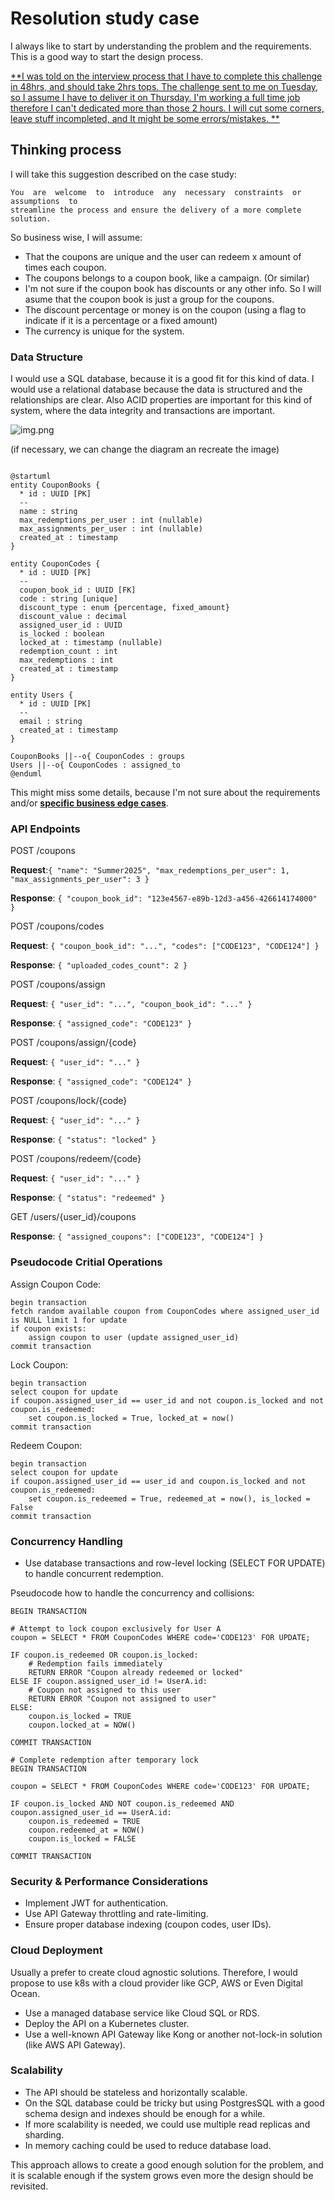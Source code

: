 # Resolution study case

I always like to start by understanding the problem and the requirements. This is a good way to start the design process.

<u>**I was told on the interview process that I have to complete this challenge in 48hrs, and should take 2hrs tops. The challenge
sent to me on Tuesday, so I assume I have to deliver it on Thursday. I'm working a full time job therefore I can't dedicated more than those 2 hours. 
I will cut some corners, leave stuff incompleted, and It might be some errors/mistakes. **</u>

## Thinking process

I will take this suggestion described on the case study:

```
You  are  welcome  to  introduce  any  necessary  constraints  or  assumptions  to
streamline the process and ensure the delivery of a more complete solution.
```

So business wise, I will assume: 

- That the coupons are unique and the user can redeem x amount of times each coupon.
- The coupons belongs to a coupon book, like a campaign. (Or similar)
- I'm not sure if the coupon book has discounts or any other info. So I will asume that the coupon book is just a group for the coupons.
- The discount percentage or money is on the coupon (using a flag to indicate if it is a percentage or a fixed amount)
- The currency is unique for the system.

### Data Structure

I would use a SQL database, because it is a good fit for this kind of data. I would use a relational database because the data is structured and the relationships are clear.
Also ACID properties are important for this kind of system, where the data integrity and transactions are important.

![img.png](img.png)

(if necessary, we can change the diagram an recreate the image)
```plantuml

@startuml
entity CouponBooks {
  * id : UUID [PK]
  --
  name : string
  max_redemptions_per_user : int (nullable)
  max_assignments_per_user : int (nullable)
  created_at : timestamp
}

entity CouponCodes {
  * id : UUID [PK]
  --
  coupon_book_id : UUID [FK]
  code : string [unique]
  discount_type : enum {percentage, fixed_amount}
  discount_value : decimal
  assigned_user_id : UUID
  is_locked : boolean
  locked_at : timestamp (nullable)
  redemption_count : int
  max_redemptions : int
  created_at : timestamp
}

entity Users {
  * id : UUID [PK]
  --
  email : string
  created_at : timestamp
}

CouponBooks ||--o{ CouponCodes : groups
Users ||--o{ CouponCodes : assigned_to
@enduml
```

This might miss some details, because I'm not sure about the requirements and/or <u>**specific business edge cases**</u>.


### API Endpoints

POST /coupons

**Request**:```{ "name": "Summer2025", "max_redemptions_per_user": 1, "max_assignments_per_user": 3 }```

**Response**: ```{ "coupon_book_id": "123e4567-e89b-12d3-a456-426614174000" }``` 

POST /coupons/codes

**Request**: ```{ "coupon_book_id": "...", "codes": ["CODE123", "CODE124"] }```

**Response**: ```{ "uploaded_codes_count": 2 }```

POST /coupons/assign

**Request**: ```{ "user_id": "...", "coupon_book_id": "..." }```

**Response**: ```{ "assigned_code": "CODE123" }```

POST /coupons/assign/{code}

**Request**: ```{ "user_id": "..." }```

**Response**: ```{ "assigned_code": "CODE124" }```

POST /coupons/lock/{code}

**Request**: ```{ "user_id": "..." }```

**Response**: ```{ "status": "locked" }```

POST /coupons/redeem/{code}

**Request**: ```{ "user_id": "..." }```

**Response**: ```{ "status": "redeemed" }```

GET /users/{user_id}/coupons

**Response**: ```{ "assigned_coupons": ["CODE123", "CODE124"] }```


### Pseudocode Critial Operations

Assign Coupon Code:
```
begin transaction
fetch random available coupon from CouponCodes where assigned_user_id is NULL limit 1 for update
if coupon exists:
    assign coupon to user (update assigned_user_id)
commit transaction
```

Lock Coupon:
```
begin transaction
select coupon for update
if coupon.assigned_user_id == user_id and not coupon.is_locked and not coupon.is_redeemed:
    set coupon.is_locked = True, locked_at = now()
commit transaction
```

Redeem Coupon:
```
begin transaction
select coupon for update
if coupon.assigned_user_id == user_id and coupon.is_locked and not coupon.is_redeemed:
    set coupon.is_redeemed = True, redeemed_at = now(), is_locked = False
commit transaction
```

### Concurrency Handling

- Use database transactions and row-level locking (SELECT FOR UPDATE) to handle concurrent redemption.

Pseudocode how to handle the concurrency and collisions:

```
BEGIN TRANSACTION

# Attempt to lock coupon exclusively for User A
coupon = SELECT * FROM CouponCodes WHERE code='CODE123' FOR UPDATE;

IF coupon.is_redeemed OR coupon.is_locked:
    # Redemption fails immediately
    RETURN ERROR "Coupon already redeemed or locked"
ELSE IF coupon.assigned_user_id != UserA.id:
    # Coupon not assigned to this user
    RETURN ERROR "Coupon not assigned to user"
ELSE:
    coupon.is_locked = TRUE
    coupon.locked_at = NOW()

COMMIT TRANSACTION

# Complete redemption after temporary lock
BEGIN TRANSACTION

coupon = SELECT * FROM CouponCodes WHERE code='CODE123' FOR UPDATE;

IF coupon.is_locked AND NOT coupon.is_redeemed AND coupon.assigned_user_id == UserA.id:
    coupon.is_redeemed = TRUE
    coupon.redeemed_at = NOW()
    coupon.is_locked = FALSE

COMMIT TRANSACTION
```
 
### Security & Performance Considerations
 
- Implement JWT for authentication.
- Use API Gateway throttling and rate-limiting.
- Ensure proper database indexing (coupon codes, user IDs).

### Cloud Deployment

Usually a prefer to create cloud agnostic solutions. Therefore, I would propose to use k8s with a cloud provider like GCP, AWS or Even Digital Ocean.

- Use a managed database service like Cloud SQL or RDS.
- Deploy the API on a Kubernetes cluster.
- Use a well-known API Gateway like Kong or another not-lock-in solution (like AWS API Gateway).

### Scalability

- The API should be stateless and horizontally scalable.
- On the SQL database could be tricky but using PostgresSQL with a good schema design and indexes should be enough for a while.
- If more scalability is needed, we could use multiple read replicas and sharding.
- In memory caching could be used to reduce database load.

This approach allows to create a good enough solution for the problem, and it is scalable enough if the system grows even more the design should be revisited. 